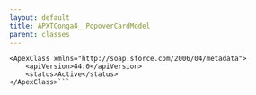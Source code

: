 ```yaml
---
layout: default
title: APXTConga4__PopoverCardModel
parent: classes
---
```


```<?xml version="1.0" encoding="UTF-8"?>
<ApexClass xmlns="http://soap.sforce.com/2006/04/metadata">
    <apiVersion>44.0</apiVersion>
    <status>Active</status>
</ApexClass>```

